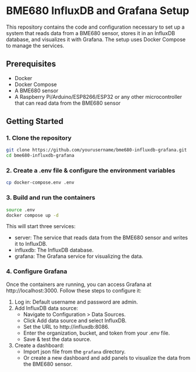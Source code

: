 # BME680 InfluxDB and Grafana Setup

This repository contains the code and configuration necessary to set up a system that reads data from a BME680 sensor, stores it in an InfluxDB database, and visualizes it with Grafana. The setup uses Docker Compose to manage the services.

## Prerequisites

- Docker
- Docker Compose
- A BME680 sensor
- A Raspberry Pi/Arduino/ESP8266/ESP32 or any other microcontroller that can read data from the BME680 sensor

## Getting Started

### 1. Clone the repository

```sh
git clone https://github.com/yourusername/bme680-influxdb-grafana.git
cd bme680-influxdb-grafana
```

### 2. Create a .env file & configure the environment variables

```sh
cp docker-compose.env .env
```

### 3. Build and run the containers
```sh
source .env
docker compose up -d
```
This will start three services:

- server: The service that reads data from the BME680 sensor and writes it to InfluxDB.
- influxdb: The InfluxDB database.
- grafana: The Grafana service for visualizing the data.

### 4. Configure Grafana
Once the containers are running, you can access Grafana at http://localhost:3000. Follow these steps to configure it:

1. Log in: Default username and password are admin.
2. Add InfluxDB data source:
   - Navigate to Configuration > Data Sources.
   - Click Add data source and select InfluxDB.
   - Set the URL to http://influxdb:8086.
   - Enter the organization, bucket, and token from your .env file.
   - Save & test the data source.
3. Create a dashboard:
   - Import json file from the `grafana` directory.
   - Or create a new dashboard and add panels to visualize the data from the BME680 sensor.